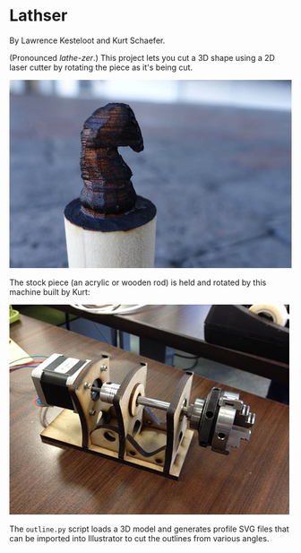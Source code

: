 
# Lathser

By Lawrence Kesteloot and Kurt Schaefer.

(Pronounced *lathe-zer*.) This project lets you cut a 3D shape using a 2D laser
cutter by rotating the piece as it's being cut.

![Knight](knight.jpg)

The stock piece (an acrylic or wooden rod) is held and rotated by this machine
built by Kurt:

![Machine](rotaryAxis.jpg)

The `outline.py` script loads a 3D model and generates profile SVG files that can be
imported into Illustrator to cut the outlines from various angles.

